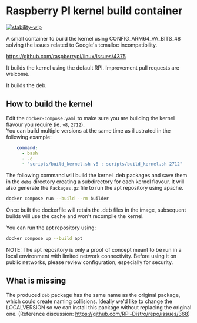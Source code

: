 # Raspberry PI kernel build container

[![stability-wip](https://img.shields.io/badge/stability-wip-lightgrey.svg)](https://github.com/mkenney/software-guides/blob/master/STABILITY-BADGES.md#work-in-progress)

A small container to build the kernel using CONFIG_ARM64_VA_BITS_48 solving the issues
related to Google's tcmalloc incompatibility.

https://github.com/raspberrypi/linux/issues/4375

It builds the kernel using the default RPI. Improvement pull requests are welcome.

It builds the deb.

## How to build the kernel

Edit the `docker-compose.yaml` to make sure you are building the kernel flavour you require (ie. `v8`, `2712`).  
You can build multiple versions at the same time as illustrated in the following example:

```yaml
    command:
      - bash
      - -c
      - "scripts/build_kernel.sh v8 ; scripts/build_kernel.sh 2712"
```

The following command will build the kernel .deb packages and save them in the `debs` directory creating a subdirectory for each kernel flavour.
It will also generate the `Packages.gz` file to run the apt repository using apache.

```bash
docker compose run --build --rm builder
```

Once built the dockerfile will retain the .deb files in the image,
subsequent builds will use the cache and won't recompile the kernel.

You can run the apt repository using:

```bash
docker compose up --build apt
```

NOTE: The apt repository is only a proof of concept meant to be run in a local environment
with limited network connectivity. Before using it on public networks,
please review configuration, especially for security.

## What is missing

The produced `deb` package has the same name as the original package, which could create
naming collisions. Ideally we'd like to change the LOCALVERSION so we can install this
package without replacing the original one. (Reference discussion: https://github.com/RPi-Distro/repo/issues/368)
